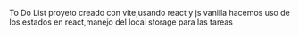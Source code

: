 To Do List 
proyeto creado con vite,usando react y js vanilla
hacemos uso de los estados en react,manejo del local storage para las tareas
